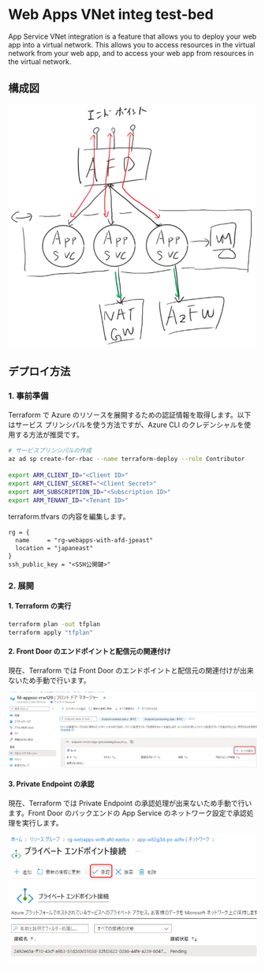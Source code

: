 # Web Apps VNet integ test-bed

App Service VNet integration is a feature that allows you to deploy your web app into a virtual network. This allows you to access resources in the virtual network from your web app, and to access your web app from resources in the virtual network.

## 構成図

![](images/ss.png)

## デプロイ方法

### 1. 事前準備

Terraform で Azure のリソースを展開するための認証情報を取得します。以下はサービス プリンシパルを使う方法ですが、Azure CLI のクレデンシャルを使用する方法が推奨です。

```sh
# サービスプリンシパルの作成
az ad sp create-for-rbac --name terraform-deploy --role Contributor

export ARM_CLIENT_ID="<Client ID>"
export ARM_CLIENT_SECRET="<Client Secret>"
export ARM_SUBSCRIPTION_ID="<Subscription ID>"
export ARM_TENANT_ID="<Tenant ID>"
```

terraform.tfvars の内容を編集します。
```
rg = {
  name     = "rg-webapps-with-afd-jpeast"
  location = "japaneast"
}
ssh_public_key = "<SSH公開鍵>"

```

### 2. 展開

#### 1. Terraform の実行

```sh
terraform plan -out tfplan
terraform apply "tfplan"
```

#### 2. Front Door のエンドポイントと配信元の関連付け

現在、Terraform では Front Door のエンドポイントと配信元の関連付けが出来ないため手動で行います。

![](images/ss3.png)

#### 3. Private Endpoint の承認

現在、Terraform では Private Endpoint の承認処理が出来ないため手動で行います。Front Door のバックエンドの App Service のネットワーク設定で承認処理を実行します。

![](images/ss2.png)